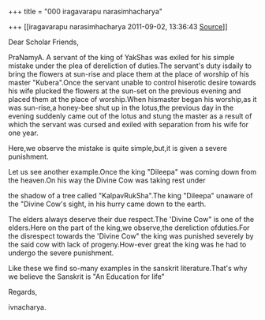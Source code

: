 +++
title = "000 iragavarapu narasimhacharya"

+++
[[iragavarapu narasimhacharya	2011-09-02, 13:36:43 [Source](https://groups.google.com/g/bvparishat/c/lzw3CfLpOLY)]]



Dear Scholar Friends,

PraNamyA. A servant of the king of YakShas was exiled for his simple mistake under the plea of dereliction of duties.The servant's duty isdaily to bring the flowers at sun-rise and place them at the place of worship of his master "Kubera".Once the servant unable to control hiserotic desire towards his wife plucked the flowers at the sun-set on the previous evening and placed them at the place of worship.When hismaster began his worship,as it was sun-rise,a honey-bee shut up in the lotus,the previous day in the evening suddenly came out of the lotus and stung the master as a result of which the servant was cursed and exiled with separation from his wife for one year.

Here,we observe the mistake is quite simple,but,it is given a severe punishment.

Let us see another example.Once the king "Dileepa" was coming down from the heaven.On his way the Divine Cow was taking rest under

the shadow of a tree called "KalpavRukSha".The king "Dileepa" unaware of the "Divine Cow's sight, in his hurry came down to the earth.

The elders always deserve their due respect.The 'Divine Cow" is one of the elders.Here on the part of the king,we observe,the dereliction ofduties.For the disrespect towards the 'Divine Cow" the king was punished severely by the said cow with lack of progeny.How-ever great the king was he had to undergo the severe punishment.

Like these we find so-many examples in the sanskrit literature.That's why we believe the Sanskrit is "An Education for life"

  

Regards,

ivnacharya.

